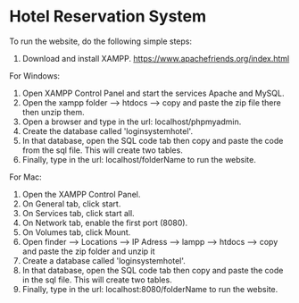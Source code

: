 # Hotel Reservation System
 
To run the website, do the following simple steps:

1) Download and install XAMPP. https://www.apachefriends.org/index.html

For Windows:
1) Open XAMPP Control Panel and start the services Apache and  MySQL. 
2) Open the xampp folder --> htdocs --> copy and paste the zip file there then unzip them. 
3) Open a browser and type in the url: localhost/phpmyadmin.
4) Create the database called 'loginsystemhotel'.
5) In that database, open the SQL code tab then copy and paste the code from the sql file. This will create two tables. 
6) Finally, type in the url: localhost/folderName to run the website.

For Mac:
1) Open the XAMPP Control Panel.
2) On General tab, click start. 
3) On Services tab, click start all.
4) On Network tab, enable the first port (8080). 
5) On Volumes tab, click Mount. 
6) Open finder --> Locations --> IP Adress --> lampp --> htdocs --> copy and paste the zip folder and unzip it
7) Create a database called 'loginsystemhotel'.
8) In that database, open the SQL code tab then copy and paste the code in the sql file. This will create two tables. 
9) Finally, type in the url: localhost:8080/folderName to run the website.


